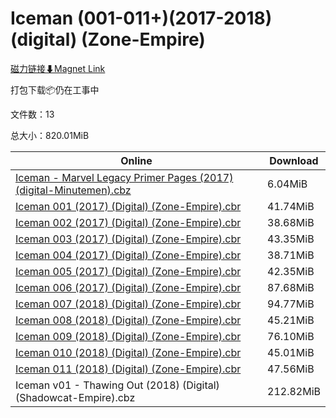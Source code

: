 # Iceman (001-011+)(2017-2018)(digital) (Zone-Empire)

[磁力链接⬇Magnet Link](magnet:?xt=urn:btih:05192edde2b3f419b14ae256b29e44532cbf43cc&dn=Iceman%20%28001-011%2B%29%282017-2018%29%28digital%29%20%28Zone-Empire%29)

打包下载📦仍在工事中

文件数：13

总大小：820.01MiB

Online | Download
--- | ---
[Iceman - Marvel Legacy Primer Pages (2017) (digital-Minutemen).cbz](https://github.com/alicewish/markdown/blob/master/comic/Iceman-Marvel-Legacy-Primer-Pages-2017-digital-Minutemen-cbz.md) | 6.04MiB
[Iceman 001 (2017) (Digital) (Zone-Empire).cbr](https://github.com/alicewish/markdown/blob/master/comic/Iceman-001-2017-Digital-Zone-Empire-cbr.md) | 41.74MiB
[Iceman 002 (2017) (Digital) (Zone-Empire).cbr](https://github.com/alicewish/markdown/blob/master/comic/Iceman-002-2017-Digital-Zone-Empire-cbr.md) | 38.68MiB
[Iceman 003 (2017) (Digital) (Zone-Empire).cbr](https://github.com/alicewish/markdown/blob/master/comic/Iceman-003-2017-Digital-Zone-Empire-cbr.md) | 43.35MiB
[Iceman 004 (2017) (Digital) (Zone-Empire).cbr](https://github.com/alicewish/markdown/blob/master/comic/Iceman-004-2017-Digital-Zone-Empire-cbr.md) | 38.71MiB
[Iceman 005 (2017) (Digital) (Zone-Empire).cbr](https://github.com/alicewish/markdown/blob/master/comic/Iceman-005-2017-Digital-Zone-Empire-cbr.md) | 42.35MiB
[Iceman 006 (2017) (Digital) (Zone-Empire).cbr](https://github.com/alicewish/markdown/blob/master/comic/Iceman-006-2017-Digital-Zone-Empire-cbr.md) | 87.68MiB
[Iceman 007 (2018) (Digital) (Zone-Empire).cbr](https://github.com/alicewish/markdown/blob/master/comic/Iceman-007-2018-Digital-Zone-Empire-cbr.md) | 94.77MiB
[Iceman 008 (2018) (Digital) (Zone-Empire).cbr](https://github.com/alicewish/markdown/blob/master/comic/Iceman-008-2018-Digital-Zone-Empire-cbr.md) | 45.21MiB
[Iceman 009 (2018) (Digital) (Zone-Empire).cbr](https://github.com/alicewish/markdown/blob/master/comic/Iceman-009-2018-Digital-Zone-Empire-cbr.md) | 76.10MiB
[Iceman 010 (2018) (Digital) (Zone-Empire).cbr](https://github.com/alicewish/markdown/blob/master/comic/Iceman-010-2018-Digital-Zone-Empire-cbr.md) | 45.01MiB
[Iceman 011 (2018) (Digital) (Zone-Empire).cbr](https://github.com/alicewish/markdown/blob/master/comic/Iceman-011-2018-Digital-Zone-Empire-cbr.md) | 47.56MiB
Iceman v01 - Thawing Out (2018) (Digital) (Shadowcat-Empire).cbz | 212.82MiB